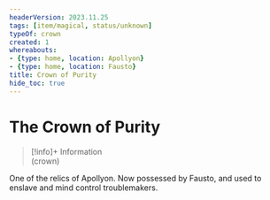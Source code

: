 ```yaml
---
headerVersion: 2023.11.25
tags: [item/magical, status/unknown]
typeOf: crown
created: 1
whereabouts:
- {type: home, location: Apollyon}
- {type: home, location: Fausto}
title: Crown of Purity
hide_toc: true
---
```

# The Crown of Purity
>[!info]+ Information  
> (crown)  
>   
>   
>> 

One of the relics of Apollyon. Now possessed by Fausto, and used to enslave and mind control troublemakers. 

